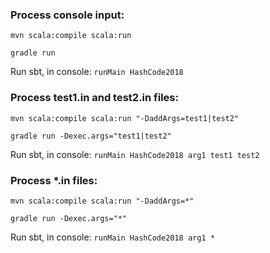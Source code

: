 ### Process console input:

 `mvn scala:compile scala:run`

 `gradle run`
 
 Run sbt, in console: `runMain HashCode2018`

### Process test1.in and test2.in files:

 `mvn scala:compile scala:run "-DaddArgs=test1|test2"`
 
 `gradle run -Dexec.args="test1|test2"`
 
 Run sbt, in console: `runMain HashCode2018 arg1 test1 test2`
 
### Process *.in files:
 
 `mvn scala:compile scala:run "-DaddArgs=*"`
 
 `gradle run -Dexec.args="*"`
 
 Run sbt, in console: `runMain HashCode2018 arg1 *`
